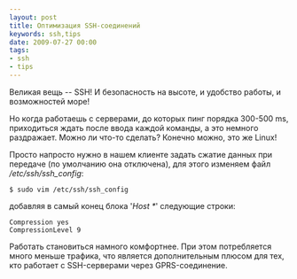 ```yaml
---
layout: post
title: Оптимизация SSH-соединений
keywords: ssh,tips
date: 2009-07-27 00:00
tags:
- ssh
- tips
---
```

Великая вещь -- SSH! И безопасность на высоте, и удобство работы, и возможностей море!

Но когда работаешь с серверами, до которых пинг порядка 300-500 ms, приходиться ждать после ввода каждой команды, а это немного раздражает. Можно ли что-то сделать? Конечно можно, это же Linux!

Просто напросто нужно в нашем клиенте задать сжатие данных при передаче (по умолчанию она отключена), для этого изменяем файл <em>/etc/ssh/ssh_config</em>:

    $ sudo vim /etc/ssh/ssh_config

добавляя в самый конец блока '<em>Host *</em>' следующие строки:

    Compression yes
    CompressionLevel 9

Работать становиться намного комфортнее. При этом потребляется много меньше трафика, что является дополнительным плюсом для тех, кто работает с SSH-серверами через GPRS-соединение.

